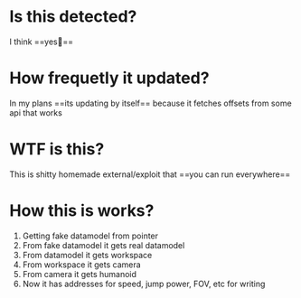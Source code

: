 # Is this detected?
I think ==yes🙁==
# How frequetly it updated?
In my plans ==its updating by itself== because it fetches offsets from some api that works
# WTF is this?
This is shitty homemade external/exploit that ==you can run everywhere==
# How this is works?
1. Getting fake datamodel from pointer
2. From fake datamodel it gets real datamodel
3. From datamodel it gets workspace
4. From workspace it gets camera
5. From camera it gets humanoid
6. Now it has addresses for speed, jump power, FOV, etc for writing